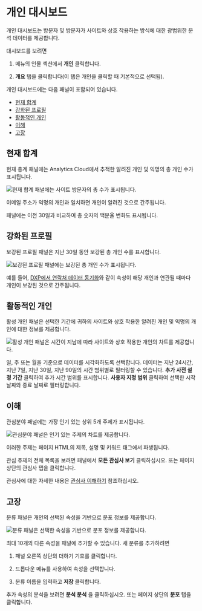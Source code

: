 # 개인 대시보드

개인 대시보드는 방문자 및 방문자가 사이트와 상호 작용하는 방식에 대한 광범위한 분석 데이터를 제공합니다.

대시보드를 보려면

1. 메뉴의 인물 섹션에서 **개인** 클릭합니다.

1. **개요** 탭을 클릭합니다(이 탭은 개인을 클릭할 때 기본적으로 선택됨).

개인 대시보드에는 다음 패널이 포함되어 있습니다.

* [현재 합계](#current-totals)
* [강화된 프로필](#enriched-profiles)
* [활동적인 개인](#active-individuals)
* [이해](#interests)
* [고장](#breakdown)

## 현재 합계

현재 총계 패널에는 Analytics Cloud에서 추적한 알려진 개인 및 익명의 총 개인 수가 표시됩니다.

![현재 합계 패널에는 사이트 방문자의 총 수가 표시됩니다.](./individuals-dashboard/images/01.png)

이메일 주소가 익명의 개인과 일치하면 개인이 알려진 것으로 간주됩니다.

패널에는 이전 30일과 비교하여 총 숫자의 백분율 변화도 표시됩니다.

## 강화된 프로필

보강된 프로필 패널은 지난 30일 동안 보강된 총 개인 수를 표시합니다.

![보강된 프로필 패널에는 보강된 총 개인 수가 표시됩니다.](./individuals-dashboard/images/02.png)

예를 들어, [DXP에서 연락처 데이터 동기화](../../getting-started/connecting-liferay-dxp-to-analytics-cloud.md)와 같이 속성이 해당 개인과 연관될 때마다 개인이 보강된 것으로 간주됩니다.

## 활동적인 개인

활성 개인 패널은 선택한 기간에 귀하의 사이트와 상호 작용한 알려진 개인 및 익명의 개인에 대한 정보를 제공합니다.

![활성 개인 패널은 시간이 지남에 따라 사이트와 상호 작용한 개인의 차트를 제공합니다.](./individuals-dashboard/images/03.png)

일, 주 또는 월을 기준으로 데이터를 시각화하도록 선택합니다. 데이터는 지난 24시간, 지난 7일, 지난 30일, 지난 90일의 시간 범위별로 필터링할 수 있습니다. **추가 사전 설정 기간** 클릭하여 추가 시간 범위를 표시합니다. **사용자 지정 범위** 클릭하여 선택한 시작 날짜와 종료 날짜로 필터링합니다.

## 이해

관심분야 패널에는 가장 인기 있는 상위 5개 주제가 표시됩니다. 

![관심분야 패널은 인기 있는 주제의 차트를 제공합니다.](./individuals-dashboard/images/04.png)

이러한 주제는 페이지 HTML의 제목, 설명 및 키워드 태그에서 파생됩니다.

관심 주제의 전체 목록을 보려면 패널에서 **모든 관심사 보기** 클릭하십시오. 또는 페이지 상단의 관심사 탭을 클릭합니다. 

관심사에 대한 자세한 내용은 [관심사 이해하기](../../workspace-data/definitions/managing-interest-topics.md#understanding-interests) 참조하십시오.

## 고장

분류 패널은 개인의 선택된 속성을 기반으로 분포 정보를 제공합니다.

![분류 패널은 선택한 속성을 기반으로 분포 정보를 제공합니다.](./individuals-dashboard/images/05.png)

최대 10개의 다른 속성을 패널에 추가할 수 있습니다. 새 분류를 추가하려면

1. 패널 오른쪽 상단의 더하기 기호를 클릭합니다. 

1. 드롭다운 메뉴를 사용하여 속성을 선택합니다. 

1. 분류 이름을 입력하고 **저장** 클릭합니다.

추가 속성의 분석을 보려면 **분석 분석** 을 클릭하십시오. 또는 페이지 상단의 **분포** 탭을 클릭합니다.

